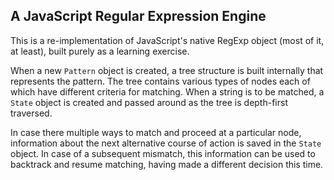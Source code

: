 
## A JavaScript Regular Expression Engine

This is a re-implementation of JavaScript's native RegExp object (most of it, at least), built purely as a learning exercise.

When a new `Pattern` object is created, a tree structure is built internally that represents the pattern. The tree contains various types of nodes each of which have different criteria for matching. When a string is to be matched, a `State` object is created and passed around as the tree is depth-first traversed.

In case there multiple ways to match and proceed at a particular node, information about the next alternative course of action is saved in the `State` object. In case of a subsequent mismatch, this information can be used to backtrack and resume matching, having made a different decision this time.